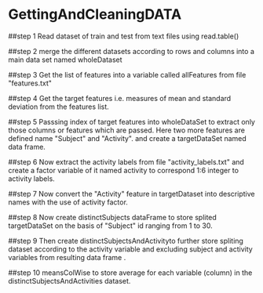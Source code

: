 # GettingAndCleaningDATA

##step 1
Read dataset of train and test from text files using read.table()

##step 2
merge the different datasets according to rows and columns into a main data set named wholeDataset

##step 3
Get the list of features into a variable called allFeatures from file "features.txt"

##step 4
Get the target features i.e. measures of mean and standard deviation from the features list.

##step 5
Passsing index of target features into wholeDataSet to extract only those columns or features which are passed. Here two more features are defined name "Subject" and "Activity". and create a targetDataSet named data frame.

##step 6
Now extract the activity labels from file "activity_labels.txt" and create a factor variable of it named activity to correspond 1:6 integer to activity labels.

##step 7
Now convert the "Activity" feature in targetDataset into descriptive names with the use of activity factor.

##step 8
Now create distinctSubjects dataFrame to store splited targetDataSet on the basis of "Subject" id ranging from 1 to 30.

##step 9
Then create distinctSubjectsAndActivityto further store spliting dataset according to the activity variable and excluding subject and activity variables from resulting data frame .

##step 10
meansColWise to store average for each variable (column) in the distinctSubjectsAndActivities dataset.



